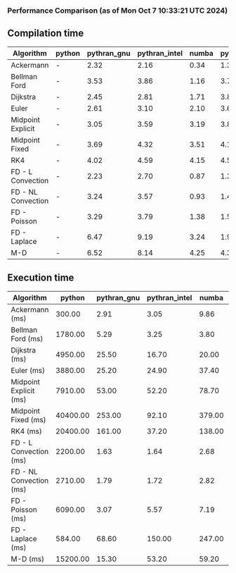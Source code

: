 ### Performance Comparison (as of Mon Oct  7 10:33:21 UTC 2024)
## Compilation time
Algorithm                 | python                    | pythran_gnu               | pythran_intel             | numba                     | pyccel_fortran_gnu        | pyccel_c_gnu              | pyccel_fortran_intel      | pyccel_c_intel           
------------------------- | ------------------------- | ------------------------- | ------------------------- | ------------------------- | ------------------------- | ------------------------- | ------------------------- | -------------------------
Ackermann                 | -                         | 2.32                      | 2.16                      | 0.34                      | 1.35                      | 1.33                      | 1.44                      | 1.42                     
Bellman Ford              | -                         | 3.53                      | 3.86                      | 1.16                      | 3.72                      | 3.96                      | 3.80                      | 4.55                     
Dijkstra                  | -                         | 2.45                      | 2.81                      | 1.71                      | 3.80                      | 4.11                      | 3.82                      | 4.66                     
Euler                     | -                         | 2.61                      | 3.10                      | 2.10                      | 3.65                      | 4.01                      | 3.84                      | 4.50                     
Midpoint Explicit         | -                         | 3.05                      | 3.59                      | 3.19                      | 3.85                      | 4.16                      | 3.92                      | 4.70                     
Midpoint Fixed            | -                         | 3.69                      | 4.32                      | 3.51                      | 4.16                      | 4.44                      | 4.28                      | 5.19                     
RK4                       | -                         | 4.02                      | 4.59                      | 4.15                      | 4.53                      | 4.62                      | 4.49                      | 5.11                     
FD - L Convection         | -                         | 2.23                      | 2.70                      | 0.87                      | 1.38                      | 3.84                      | 1.53                      | 4.37                     
FD - NL Convection        | -                         | 3.24                      | 3.57                      | 0.93                      | 1.40                      | 3.90                      | 1.58                      | 4.50                     
FD - Poisson              | -                         | 3.29                      | 3.79                      | 1.38                      | 1.54                      | 4.64                      | 2.82                      | 4.64                     
FD - Laplace              | -                         | 6.47                      | 9.19                      | 3.24                      | 1.93                      | 4.56                      | 2.23                      | 5.22                     
M-D                       | -                         | 6.52                      | 8.14                      | 4.25                      | 4.39                      | 4.62                      | 4.61                      | 5.50                     

## Execution time
Algorithm                 | python                    | pythran_gnu               | pythran_intel             | numba                     | pyccel_fortran_gnu        | pyccel_c_gnu              | pyccel_fortran_intel      | pyccel_c_intel           
------------------------- | ------------------------- | ------------------------- | ------------------------- | ------------------------- | ------------------------- | ------------------------- | ------------------------- | -------------------------
Ackermann (ms)            | 300.00                    | 2.91                      | 3.05                      | 9.86                      | 1.51                      | 1.51                      | 9.66                      | 4.80                     
Bellman Ford (ms)         | 1780.00                   | 5.29                      | 3.25                      | 3.80                      | 2.94                      | 6.06                      | -                         | 18.70                    
Dijkstra (ms)             | 4950.00                   | 25.50                     | 16.70                     | 20.00                     | 18.30                     | 30.50                     | -                         | 22.60                    
Euler (ms)                | 3880.00                   | 25.20                     | 24.90                     | 37.40                     | 15.80                     | 144.00                    | 14.80                     | 127.00                   
Midpoint Explicit (ms)    | 7910.00                   | 53.00                     | 52.20                     | 78.70                     | 23.80                     | 287.00                    | 20.00                     | 254.00                   
Midpoint Fixed (ms)       | 40400.00                  | 253.00                    | 92.10                     | 379.00                    | 76.70                     | 1410.00                   | 60.20                     | 1230.00                  
RK4 (ms)                  | 20400.00                  | 161.00                    | 37.20                     | 138.00                    | 37.30                     | 490.00                    | 37.90                     | 409.00                   
FD - L Convection (ms)    | 2200.00                   | 1.63                      | 1.64                      | 2.68                      | 1.64                      | 1.62                      | -                         | 4.09                     
FD - NL Convection (ms)   | 2710.00                   | 1.79                      | 1.72                      | 2.82                      | 2.16                      | 2.21                      | -                         | 4.30                     
FD - Poisson (ms)         | 6090.00                   | 3.07                      | 5.57                      | 7.19                      | 2.75                      | 3.84                      | -                         | 5.73                     
FD - Laplace (ms)         | 584.00                    | 68.60                     | 150.00                    | 247.00                    | 65.50                     | 258.00                    | -                         | 328.00                   
M-D (ms)                  | 15200.00                  | 15.30                     | 53.20                     | 59.20                     | 54.70                     | 59.60                     | 80.40                     | 61.50                    
